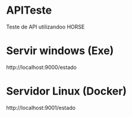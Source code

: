 # APITeste

Teste de API utilizandoo HORSE


# Servir windows (Exe)

  http://localhost:9000/estado

# Servidor Linux (Docker)

http://localhost:9001/estado
